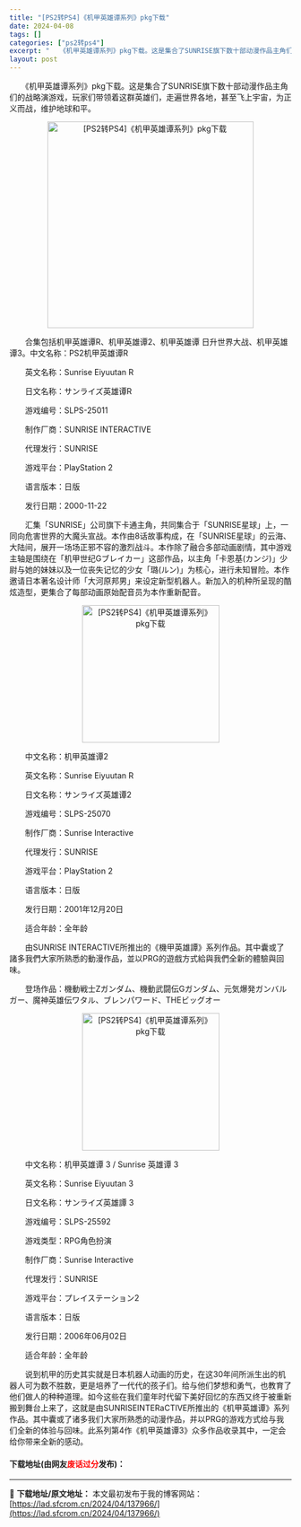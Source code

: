 ```yaml
---
title: "[PS2转PS4]《机甲英雄谭系列》pkg下载"
date: 2024-04-08
tags: []
categories: ["ps2转ps4"]
excerpt: "　　《机甲英雄谭系列》pkg下载。这是集合了SUNRISE旗下数十部动漫作品主角们的战略演游戏，玩家们带领着这群英雄们，走遍世界各地，甚至飞上宇宙，为正义而战，维护地球和平。 　　合集包括机甲英雄谭R、机甲英雄谭2、机甲英雄谭 日升世界大战、机甲英雄谭3。中文名称：PS2机甲英雄谭R 　　英文名称：&hellip;"
layout: post
---
```


 <p>　　《机甲英雄谭系列》pkg下载。这是集合了SUNRISE旗下数十部动漫作品主角们的战略演游戏，玩家们带领着这群英雄们，走遍世界各地，甚至飞上宇宙，为正义而战，维护地球和平。</p> <p align="center"><img align="" border="0" src="https://lad.sfcrom.cn/wp-content/uploads/2024/04/20240408_6613f8482651e.webp" width="368" alt="[PS2转PS4]《机甲英雄谭系列》pkg下载" /></p> <p>　　合集包括机甲英雄谭R、机甲英雄谭2、机甲英雄谭 日升世界大战、机甲英雄谭3。中文名称：PS2机甲英雄谭R</p> <p>　　英文名称：Sunrise Eiyuutan R</p> <p>　　日文名称：サンライズ英雄谭R</p> <p>　　游戏编号：SLPS-25011</p> <p>　　制作厂商：SUNRISE INTERACTIVE</p> <p>　　代理发行：SUNRISE</p> <p>　　游戏平台：PlayStation 2</p> <p>　　语言版本：日版</p> <p>　　发行日期：2000-11-22</p> <p>　　汇集「SUNRISE」公司旗下卡通主角，共同集合于「SUNRISE星球」上，一同向危害世界的大魔头宣战。本作由8话故事构成，在「SUNRISE星球」的云海、大陆间，展开一场场正邪不容的激烈战斗。本作除了融合多部动画剧情，其中游戏主轴是围绕在「机甲世纪Gブレイカー」这部作品，以主角「卡恩基(カンジ)」少尉与她的妹妹以及一位丧失记忆的少女「璐(ルン)」为核心，进行未知冒险。本作邀请日本著名设计师「大河原邦男」来设定新型机器人。新加入的机种所呈现的酷炫造型，更集合了每部动画原始配音员为本作重新配音。</p> <p align="center"><img align="" border="0" src="http://img.gamefaqs.net/box/9/6/3/309963_front.jpg" width="245" alt="[PS2转PS4]《机甲英雄谭系列》pkg下载" /></p> <p>　　中文名称：机甲英雄谭2</p> <p>　　英文名称：Sunrise Eiyuutan R</p> <p>　　日文名称：サンライズ英雄谭2</p> <p>　　游戏编号：SLPS-25070</p> <p>　　制作厂商：Sunrise Interactive</p> <p>　　代理发行：SUNRISE</p> <p>　　游戏平台：PlayStation 2</p> <p>　　语言版本：日版</p> <p>　　发行日期：2001年12月20日</p> <p>　　适合年龄：全年龄</p> <p>　　由SUNRISE INTERACTIVE所推出的《機甲英雄譚》系列作品。其中囊或了諸多我們大家所熟悉的動漫作品，並以PRG的遊戲方式給與我們全新的體驗與回味。</p> <p>　　登场作品：機動戦士Zガンダム、機動武闘伝Gガンダム、元気爆発ガンバルガー、魔神英雄伝ワタル、ブレンパワード、THEビッグオー</p> <p align="center"><img align="" border="0" src="http://img.gamefaqs.net/box/0/8/6/304086_front.jpg" width="245" alt="[PS2转PS4]《机甲英雄谭系列》pkg下载" /></p> <p>　　中文名称：机甲英雄谭 3 / Sunrise 英雄谭 3</p> <p>　　英文名称：Sunrise Eiyuutan 3</p> <p>　　日文名称：サンライズ英雄譚 3</p> <p>　　游戏编号：SLPS-25592</p> <p>　　游戏类型：RPG角色扮演</p> <p>　　制作厂商：Sunrise Interactive</p> <p>　　代理发行：SUNRISE</p> <p>　　游戏平台：プレイステーション2</p> <p>　　语言版本：日版</p> <p>　　发行日期：2006年06月02日</p> <p>　　适合年龄：全年龄</p> <p>　　说到机甲的历史其实就是日本机器人动画的历史，在这30年间所派生出的机器人可为数不胜数，更是培养了一代代的孩子们。给与他们梦想和勇气，也教育了他们做人的种种道理。如今这些在我们童年时代留下美好回忆的东西又终于被重新搬到舞台上来了，这就是由SUNRISEINTERaCTIVE所推出的《机甲英雄谭》系列作品。其中囊或了诸多我们大家所熟悉的动漫作品，并以PRG的游戏方式给与我们全新的体验与回味。此系列第4作《机甲英雄谭3》众多作品收录其中，一定会给你带来全新的感动。</p> <p><h4>下载地址(由网友<font color="red">废话过分</font>发布)：</h4></p> 

---
📖 **下载地址/原文地址：** 本文最初发布于我的博客网站：[https://lad.sfcrom.cn/2024/04/137966/](https://lad.sfcrom.cn/2024/04/137966/)
